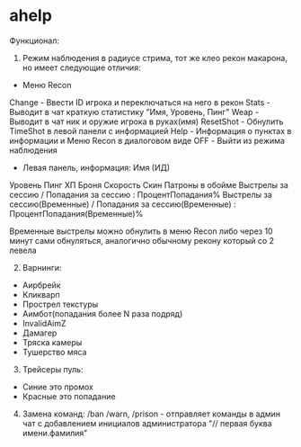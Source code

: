 # ahelp
Функционал:
1. Режим наблюдения в радиусе стрима, тот же клео рекон макарона, но имеет следующие отличия:
- Меню Recon

Change - Ввести ID игрока и переключаться на него в рекон
Stats - Выводит в чат краткую статистику "Имя, Уровень, Пинг"
Weap - Выводит в чат ник и оружие игрока в руках(имя)
ResetShot - Обнулить TimeShot в левой панели с информацией
Help - Информация о пунктах в информации и Меню Recon в диалоговом виде
OFF - Выйти из режима наблюдения
- Левая панель, информация:
Имя
(ИД)

Уровень
Пинг
ХП
Броня
Скорость
Скин
Патроны в обойме
Выстрелы за сессию / Попадания за сессию : ПроцентПопадания%
Выстрелы за сессию(Временные) / Попадания за сессию(Временные) : ПроцентПопадания(Временные)%

Временные выстрелы можно обнулить в меню Recon либо через 10 минут сами обнуляться, аналогично обычному рекону который со 2 левела

2. Варнинги:
- Аирбрейк
- Кликварп
- Прострел текстуры
- Аимбот(попадания более N раза подряд)
- InvalidAimZ
- Дамагер
- Тряска камеры
- Тушерство мяса

3. Трейсеры пуль:
- Синие это промох
- Красные это попадание

4. Замена команд:
/ban /warn, /prison - отправляет команды в админ чат с добавлением инициалов администратора "// первая буква имени.фамилия"
